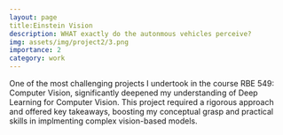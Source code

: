 ```yaml
---
layout: page
title:Einstein Vision
description: WHAT exactly do the autonmous vehicles perceive? 
img: assets/img/project2/3.png
importance: 2
category: work
---
```


One of the most challenging projects I undertook in the course RBE 549: Computer Vision, significantly deepened my understanding of 
Deep Learning for Computer Vision. This project required a rigorous approach and offered key takeaways, boosting my conceptual grasp and 
practical skills in implmenting complex vision-based models.